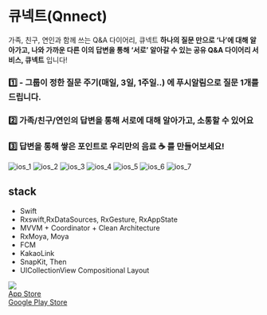 # 큐넥트(Qnnect)
가족, 친구, 연인과 함께 쓰는 Q&A 다이어리, 큐넥트
 **하나의 질문 만으로 ‘나’에 대해 알아가고, 나와 가까운 다른 이의 답변을 통해 ‘서로’ 알아갈 수 있는 공유 Q&A 다이어리 서비스, 큐넥트** 입니다!

### 1️⃣ -   그룹이 정한 질문 주기(매일, 3일, 1주일..) 에 **푸시알림으로 질문 1개를** 드립니다.

### 2️⃣ 가족/친구/연인의 답변을 통해 서로에 대해 알아가고, 소통할 수 있어요

### 3️⃣ 답변을 통해 쌓은 포인트로 우리만의 음료 ☕️ 를 만들어보세요!
![ios_1](https://user-images.githubusercontent.com/83381672/162394659-6a822c1e-c8ec-4765-9a46-50f1f145869b.jpg)
![ios_2](https://user-images.githubusercontent.com/83381672/162394592-88f22dd4-1ee2-4a9e-883c-4c929df58ef5.jpg)
![ios_3](https://user-images.githubusercontent.com/83381672/162394598-b45b80bc-d4e8-475a-aa48-75530ca2ab4b.jpg)
![ios_4](https://user-images.githubusercontent.com/83381672/162394602-48365302-424d-42b0-8eee-61f82d427452.jpg)
![ios_5](https://user-images.githubusercontent.com/83381672/162394607-69b9fcf6-3867-4a85-91f6-86fbb7b70150.jpg)
![ios_6](https://user-images.githubusercontent.com/83381672/162394620-61f62c80-5c91-4cff-b2d8-a3a355286ea6.jpg)
![ios_7](https://user-images.githubusercontent.com/83381672/162394623-f5dd500b-a0a0-4632-850d-7afae1cc0263.jpg)

## stack
-   Swift
-   Rxswift,RxDataSources, RxGesture, RxAppState
-   MVVM + Coordinator + Clean Architecture
-   RxMoya, Moya
-   FCM
-   KakaoLink
-   SnapKit, Then
-   UICollectionView Compositional Layout



![](https://img.shields.io/badge/version-1.0.2-brightgreen)   
[App Store](https://apps.apple.com/kr/app/%ED%81%90%EB%84%A5%ED%8A%B8-qnnect/id1615729809)     
[Google Play Store](https://play.google.com/store/apps/details?id=com.iame.qnnect.android)

